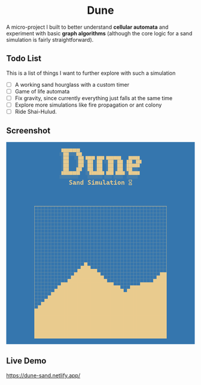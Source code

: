 <h1 align='center'>Dune</h1>

A micro-project I built to better understand **cellular automata** and experiment with basic **graph algorithms** (although the core logic for a sand simulation is fairly straightforward).

## Todo List

This is a list of things I want to further explore with such a simulation

- [ ] A working sand hourglass with a custom timer
- [ ] Game of life automata
- [ ] Fix gravity, since currently everything just falls at the same time
- [ ] Explore more simulations like fire propagation or ant colony
- [ ] Ride Shai-Hulud.

## Screenshot

<center>
<img src="./dune.png"> 
</center>

## Live Demo

https://dune-sand.netlify.app/
